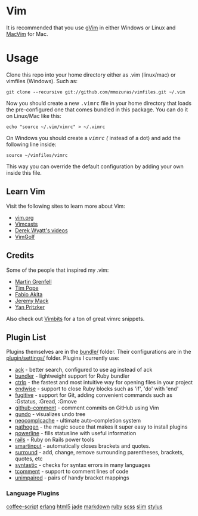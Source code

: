 # Vim

It is recommended that you use [gVim](http://www.vim.org/download.php#pc) in either Windows or Linux and [MacVim](https://github.com/b4winckler/macvim/downloads) for Mac.

# Usage

Clone this repo into your home directory either as .vim (linux/mac) or
vimfiles (Windows). Such as:

    git clone --recursive git://github.com/mmozuras/vimfiles.git ~/.vim

Now you should create a new <tt>.vimrc</tt> file in your home directory that
loads the pre-configured one that comes bundled in this package. You can do it
on Linux/Mac like this:

    echo "source ~/.vim/vimrc" > ~/.vimrc

On Windows you should create a <tt>_vimrc</tt> (_ instead of a dot) and add
the following line inside:

    source ~/vimfiles/vimrc

This way you can override the default configuration by adding your own inside
this file.

## Learn Vim

Visit the following sites to learn more about Vim:

* [vim.org](http://www.vim.org/)
* [Vimcasts](http://vimcasts.org)
* [Derek Wyatt's videos](http://www.derekwyatt.org/vim/vim-tutorial-videos/)
* [VimGolf](http://vimgolf.com/)

## Credits

Some of the people that inspired my .vim:

* [Martin Grenfell](https://github.com/scrooloose)
* [Tim Pope](https://github.com/tpope)
* [Fabio Akita](https://github.com/akitaonrails)
* [Jeremy Mack](https://github.com/mutewinter)
* [Yan Pritzker](https://github.com/skwp)

Also check out [Vimbits](http://vimbits.com) for a ton of great vimrc snippets.

## Plugin List

Plugins themselves are in the [bundle/](https://github.com/mmozuras/vimfiles/tree/master/bundle) folder. Their configurations are in the [plugin/settings/](https://github.com/mmozuras/vimfiles/tree/master/plugin/settings) folder. Plugins I currently use:

* [ack](https://github.com/mileszs/ack.vim) - better search, configured to use ag instead of ack
* [bundler](https://github.com/tpope/vim-bundler) - lightweight support for Ruby bundler
* [ctrlp](https://github.com/kien/ctrlp.vim) - the fastest and most intuitive way for opening files in your project
* [endwise](http://www.vim.org/scripts/script.php?script_id=2386) - support to close Ruby blocks such as 'if', 'do' with 'end'
* [fugitive](http://www.vim.org/scripts/script.php?script_id=2975) - support for Git, adding convenient commands such as :Gstatus, :Gread, :Gmove
* [github-comment](https://github.com/mmozuras/vim-github-comment) - comment commits on GitHub using Vim
* [gundo](http://www.vim.org/scripts/script.php?script_id=3304) - visualizes undo tree
* [neocomplcache](https://github.com/Shougo/neocomplcache) - ultimate auto-completion system
* [pathogen](http://www.vim.org/scripts/script.php?script_id=2332) - the magic souce that makes it super easy to install plugins
* [powerline](https://github.com/Lokaltog/vim-powerline) - fills statusline with useful information
* [rails](https://github.com/tpope/vim-rails) - Ruby on Rails power tools
* [smartinput](https://github.com/kana/vim-smartinput) - automatically closes brackets and quotes.
* [surround](https://github.com/tpope/vim-surround) - add, change, remove surrounding parentheses, brackets, quotes, etc
* [syntastic](https://github.com/scrooloose/syntastic) - checks for syntax errors in many languages
* [tcomment](https://github.com/tomtom/tcomment_vim) - support to comment lines of code
* [unimpaired](https://github.com/tpope/vim-unimpaired) - pairs of handy bracket mappings

### Language Plugins

[coffee-script](https://github.com/kchmck/vim-coffee-script)
[erlang](https://github.com/jimenezrick/vimerl)
[html5](https://github.com/othree/html5.vim)
[jade](https://github.com/digitaltoad/vim-jade)
[markdown](http://www.vim.org/scripts/script.php?script_id=1242)
[ruby](https://github.com/vim-ruby/vim-ruby)
[scss](https://github.com/cakebaker/scss-syntax.vim)
[slim](https://github.com/bbommarito/vim-slim)
[stylus](https://github.com/wavded/vim-stylus)
